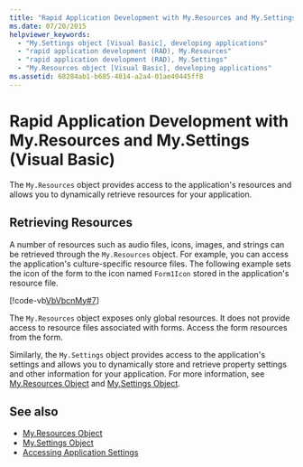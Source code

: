 ```yaml
---
title: "Rapid Application Development with My.Resources and My.Settings"
ms.date: 07/20/2015
helpviewer_keywords: 
  - "My.Settings object [Visual Basic], developing applications"
  - "rapid application development (RAD), My.Resources"
  - "rapid application development (RAD), My.Settings"
  - "My.Resources object [Visual Basic], developing applications"
ms.assetid: 68284ab1-b685-4814-a2a4-01ae40445ff8
---
```

# Rapid Application Development with My.Resources and My.Settings (Visual Basic)

The `My.Resources` object provides access to the application's resources and allows you to dynamically retrieve resources for your application.  
  
## Retrieving Resources  

 A number of resources such as audio files, icons, images, and strings can be retrieved through the `My.Resources` object. For example, you can access the application's culture-specific resource files. The following example sets the icon of the form to the icon named `Form1Icon` stored in the application's resource file.  
  
 [!code-vb[VbVbcnMy#7](~/samples/snippets/visualbasic/VS_Snippets_VBCSharp/VbVbcnMy/VB/Class1.vb#7)]  
  
 The `My.Resources` object exposes only global resources. It does not provide access to resource files associated with forms. Access the form resources from the form.  
  
 Similarly, the `My.Settings` object provides access to the application's settings and allows you to dynamically store and retrieve property settings and other information for your application. For more information, see [My.Resources Object](../../language-reference/objects/my-resources-object.md) and [My.Settings Object](../../language-reference/objects/my-settings-object.md).  
  
## See also

- [My.Resources Object](../../language-reference/objects/my-resources-object.md)
- [My.Settings Object](../../language-reference/objects/my-settings-object.md)
- [Accessing Application Settings](../programming/app-settings/index.md)
